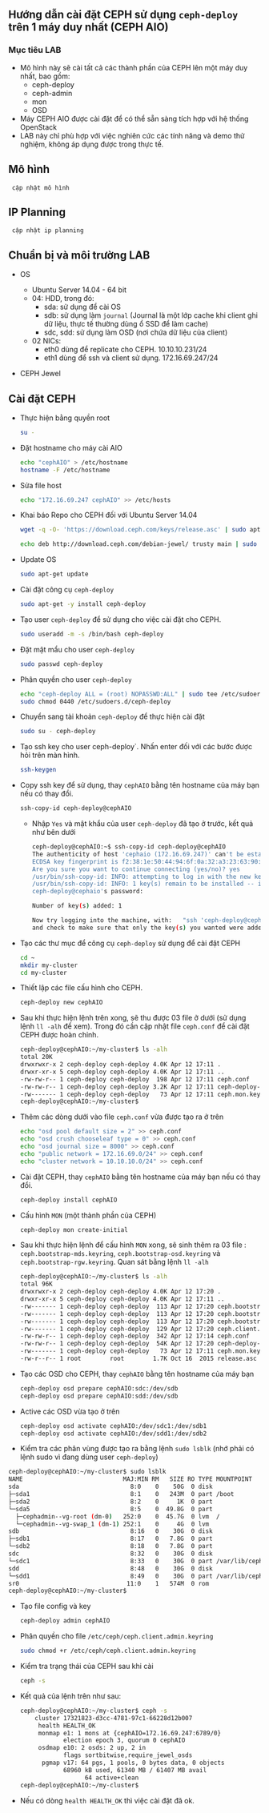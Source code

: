 ## Hướng dẫn cài đặt CEPH sử dụng `ceph-deploy` trên 1 máy duy nhất (CEPH AIO)

### Mục tiêu LAB
- Mô hình này sẽ cài tất cả các thành phần của CEPH lên một máy duy nhất, bao gồm:
  - ceph-deploy
  - ceph-admin
  - mon
  - OSD
- Máy CEPH AIO được cài đặt để có thể sẵn sàng tích hợp với hệ thống OpenStack
- LAB này chỉ phù hợp với việc nghiên cức các tính năng và demo thử nghiệm, không áp dụng được trong thực tế.

## Mô hình 
` cập nhật mô hình`

## IP Planning
` cập nhật ip planning`

## Chuẩn bị và môi trường LAB
 
- OS
  - Ubuntu Server 14.04 - 64 bit
  - 04: HDD, trong đó:
    - sda: sử dụng để cài OS
    - sdb: sử dụng làm `journal` (Journal là một lớp cache khi client ghi dữ liệu, thực tế thường dùng ổ SSD để làm cache)
    - sdc, sdd: sử dụng làm OSD (nơi chứa dữ liệu của client)
  - 02 NICs: 
    - eth0 dùng để replicate cho CEPH. 10.10.10.231/24
    - eth1 dùng để ssh và client sử dụng. 172.16.69.247/24
  
- CEPH Jewel

## Cài đặt CEPH

- Thực hiện bằng quyền root
  ```sh
  su -
  ```
  
- Đặt hostname cho máy cài AIO
  ```sh
  echo "cephAIO" > /etc/hostname
  hostname -F /etc/hostname
  ```

- Sửa file host 
  ```sh
  echo "172.16.69.247 cephAIO" >> /etc/hosts
  ```

- Khai báo Repo cho CEPH đối với Ubuntu Server 14.04
  ```sh
  wget -q -O- 'https://download.ceph.com/keys/release.asc' | sudo apt-key add -
  
  echo deb http://download.ceph.com/debian-jewel/ trusty main | sudo tee /etc/apt/sources.list.d/ceph.list
  ```
  
  
- Update OS 
  ```sh
  sudo apt-get update 
  ```

- Cài đặt công cụ `ceph-deploy`
  ```sh
  sudo apt-get -y install ceph-deploy
  ```

- Tạo user `ceph-deploy` để sử dụng cho việc cài đặt cho CEPH.
  ```sh
  sudo useradd -m -s /bin/bash ceph-deploy
  ```

- Đặt mật mẩu cho user `ceph-deploy`  
  ```sh
  sudo passwd ceph-deploy
  ```

- Phân quyền cho user `ceph-deploy`
  ```sh
  echo "ceph-deploy ALL = (root) NOPASSWD:ALL" | sudo tee /etc/sudoers.d/ceph-deploy
  sudo chmod 0440 /etc/sudoers.d/ceph-deploy
  ```

- Chuyển sang tài khoản `ceph-deploy` để thực hiện cài đặt
  ```sh
  sudo su - ceph-deploy
  ```

- Tạo ssh key cho user ceph-deploy`. Nhấn enter đối với các bước được hỏi trên màn hình.
  ```sh
  ssh-keygen
  ```

- Copy ssh key để sử dụng, thay `cephAIO` bằng tên hostname của máy bạn nếu có thay đổi.
  ```sh
  ssh-copy-id ceph-deploy@cephAIO
  ```

  - Nhập `Yes` và mật khẩu của user `ceph-deploy` đã tạo ở trước, kết quả như bên dưới
    ```sh
    ceph-deploy@cephAIO:~$ ssh-copy-id ceph-deploy@cephAIO
    The authenticity of host 'cephaio (172.16.69.247)' can't be established.
    ECDSA key fingerprint is f2:38:1e:50:44:94:6f:0a:32:a3:23:63:90:7b:53:27.
    Are you sure you want to continue connecting (yes/no)? yes
    /usr/bin/ssh-copy-id: INFO: attempting to log in with the new key(s), to filter out any that are already installed
    /usr/bin/ssh-copy-id: INFO: 1 key(s) remain to be installed -- if you are prompted now it is to install the new keys
    ceph-deploy@cephaio's password:

    Number of key(s) added: 1

    Now try logging into the machine, with:   "ssh 'ceph-deploy@cephAIO'"
    and check to make sure that only the key(s) you wanted were added.
    ```
  
- Tạo các thư mục để công cụ `ceph-deploy` sử dụng để cài đặt CEPH
  ```sh
  cd ~
  mkdir my-cluster
  cd my-cluster
  ```

- Thiết lập các file cấu hình cho CEPH.
  ```sh
  ceph-deploy new cephAIO
  ```

- Sau khi thực hiện lệnh trên xong, sẽ thu được 03 file ở dưới (sử dụng lệnh `ll -alh` để xem). Trong đó cần cập nhật file `ceph.conf` để cài đặt CEPH được hoàn chỉnh.
  ```sh
  ceph-deploy@cephAIO:~/my-cluster$ ls -alh
  total 20K
  drwxrwxr-x 2 ceph-deploy ceph-deploy 4.0K Apr 12 17:11 .
  drwxr-xr-x 5 ceph-deploy ceph-deploy 4.0K Apr 12 17:11 ..
  -rw-rw-r-- 1 ceph-deploy ceph-deploy  198 Apr 12 17:11 ceph.conf
  -rw-rw-r-- 1 ceph-deploy ceph-deploy 3.2K Apr 12 17:11 ceph-deploy-ceph.log
  -rw------- 1 ceph-deploy ceph-deploy   73 Apr 12 17:11 ceph.mon.keyring
  ceph-deploy@cephAIO:~/my-cluster$
  ```

- Thêm các dòng dưới vào file `ceph.conf` vừa được tạo ra ở trên
  ```sh
  echo "osd pool default size = 2" >> ceph.conf
  echo "osd crush chooseleaf type = 0" >> ceph.conf
  echo "osd journal size = 8000" >> ceph.conf
  echo "public network = 172.16.69.0/24" >> ceph.conf
  echo "cluster network = 10.10.10.0/24" >> ceph.conf
  ```
  
- Cài đặt CEPH, thay `cephAIO` bằng tên hostname của máy bạn nếu có thay đổi.
  ```sh
  ceph-deploy install cephAIO
  ```

- Cấu hình `MON` (một thành phần của CEPH)
  ```sh
  ceph-deploy mon create-initial
  ```
- Sau khi thực hiện lệnh để cấu hình `MON` xong, sẽ sinh thêm ra 03 file : `ceph.bootstrap-mds.keyring`, `ceph.bootstrap-osd.keyring` và `ceph.bootstrap-rgw.keyring`. Quan sát bằng lệnh `ll -alh`

  ```sh
  ceph-deploy@cephAIO:~/my-cluster$ ls -alh
  total 96K
  drwxrwxr-x 2 ceph-deploy ceph-deploy 4.0K Apr 12 17:20 .
  drwxr-xr-x 5 ceph-deploy ceph-deploy 4.0K Apr 12 17:11 ..
  -rw------- 1 ceph-deploy ceph-deploy  113 Apr 12 17:20 ceph.bootstrap-mds.keyring
  -rw------- 1 ceph-deploy ceph-deploy  113 Apr 12 17:20 ceph.bootstrap-osd.keyring
  -rw------- 1 ceph-deploy ceph-deploy  113 Apr 12 17:20 ceph.bootstrap-rgw.keyring
  -rw------- 1 ceph-deploy ceph-deploy  129 Apr 12 17:20 ceph.client.admin.keyring
  -rw-rw-r-- 1 ceph-deploy ceph-deploy  342 Apr 12 17:14 ceph.conf
  -rw-rw-r-- 1 ceph-deploy ceph-deploy  54K Apr 12 17:20 ceph-deploy-ceph.log
  -rw------- 1 ceph-deploy ceph-deploy   73 Apr 12 17:11 ceph.mon.keyring
  -rw-r--r-- 1 root        root        1.7K Oct 16  2015 release.asc
  ```

- Tạo các OSD cho CEPH, thay `cephAIO` bằng tên hostname của máy bạn 
  ```sh
  ceph-deploy osd prepare cephAIO:sdc:/dev/sdb
  ceph-deploy osd prepare cephAIO:sdd:/dev/sdb
  ```

- Active các OSD vừa tạo ở trên
  ```sh
  ceph-deploy osd activate cephAIO:/dev/sdc1:/dev/sdb1
  ceph-deploy osd activate cephAIO:/dev/sdd1:/dev/sdb2
  ```
  
- Kiểm tra các phân vùng được tạo ra bằng lệnh `sudo lsblk` (nhớ phải có lệnh sudo vì đang dùng user `ceph-deploy`)
```sh
ceph-deploy@cephAIO:~/my-cluster$ sudo lsblk
NAME                            MAJ:MIN RM   SIZE RO TYPE MOUNTPOINT
sda                               8:0    0    50G  0 disk
├─sda1                            8:1    0   243M  0 part /boot
├─sda2                            8:2    0     1K  0 part
└─sda5                            8:5    0  49.8G  0 part
  ├─cephadmin--vg-root (dm-0)   252:0    0  45.7G  0 lvm  /
  └─cephadmin--vg-swap_1 (dm-1) 252:1    0     4G  0 lvm
sdb                               8:16   0    30G  0 disk
├─sdb1                            8:17   0   7.8G  0 part
└─sdb2                            8:18   0   7.8G  0 part
sdc                               8:32   0    30G  0 disk
└─sdc1                            8:33   0    30G  0 part /var/lib/ceph/osd/ceph-0
sdd                               8:48   0    30G  0 disk
└─sdd1                            8:49   0    30G  0 part /var/lib/ceph/osd/ceph-1
sr0                              11:0    1   574M  0 rom
ceph-deploy@cephAIO:~/my-cluster$
````
- Tạo file config và key
  ```sh
  ceph-deploy admin cephAIO
  ```

- Phân quyền cho file `/etc/ceph/ceph.client.admin.keyring`
  ```sh
  sudo chmod +r /etc/ceph/ceph.client.admin.keyring
  ```
  
- Kiểm tra trạng thái của CEPH sau khi cài
  ```sh
  ceph -s
  ```

- Kết quả của lệnh trên như sau: 
  ```sh
  ceph-deploy@cephAIO:~/my-cluster$ ceph -s
      cluster 17321823-d3cc-4781-97c1-66228d12b007
       health HEALTH_OK
       monmap e1: 1 mons at {cephAIO=172.16.69.247:6789/0}
              election epoch 3, quorum 0 cephAIO
       osdmap e10: 2 osds: 2 up, 2 in
              flags sortbitwise,require_jewel_osds
        pgmap v17: 64 pgs, 1 pools, 0 bytes data, 0 objects
              68960 kB used, 61340 MB / 61407 MB avail
                    64 active+clean
  ceph-deploy@cephAIO:~/my-cluster$
  ```

- Nếu có dòng `health HEALTH_OK` thì việc cài đặt đã ok.
